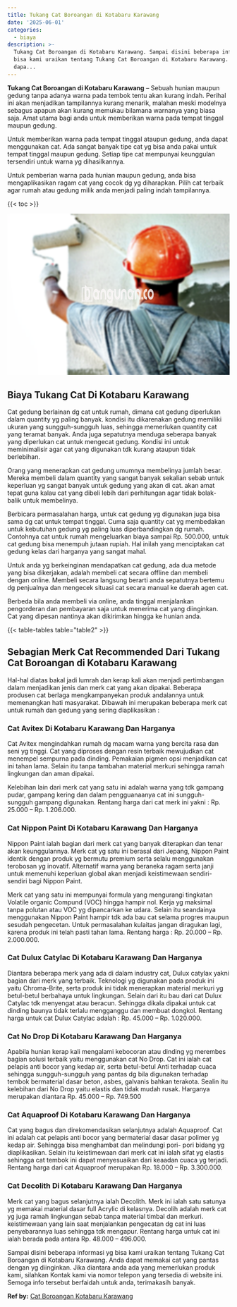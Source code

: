 ```yaml
---
title: Tukang Cat Boroangan di Kotabaru Karawang
date: '2025-06-01'
categories:
  - biaya
description: >-
  Tukang Cat Boroangan di Kotabaru Karawang. Sampai disini beberapa informasi yg
  bisa kami uraikan tentang Tukang Cat Boroangan di Kotabaru Karawang. Anda
  dapa...
---
```


**Tukang Cat Boroangan di Kotabaru Karawang** – Sebuah hunian maupun gedung tanpa adanya warna pada tembok tentu akan kurang indah. Perihal ini akan menjadikan tampilannya kurang menarik, malahan meski modelnya sebagus apapun akan kurang memukau bilamana warnanya yang biasa saja. Amat utama bagi anda untuk memberikan warna pada tempat tinggal maupun gedung.

Untuk memberikan warna pada tempat tinggal ataupun gedung, anda dapat menggunakan cat. Ada sangat banyak tipe cat yg bisa anda pakai untuk tempat tinggal maupun gedung. Setiap tipe cat mempunyai keunggulan tersendiri untuk warna yg dihasilkannya.

Untuk pemberian warna pada hunian maupun gedung, anda bisa mengaplikasikan ragam cat yang cocok dg yg diharapkan. Pilih cat terbaik agar rumah atau gedung milik anda menjadi paling indah tampilannya.

{{< toc >}}

![Tukang Cat Boroangan di Kotabaru Karawang](/images/jasa-cat-murah23.png)

## Biaya Tukang Cat Di Kotabaru Karawang

Cat gedung berlainan dg cat untuk rumah, dimana cat gedung diperlukan dalam quantity yg paling banyak. kondisi itu dikarenakan gedung memiliki ukuran yang sungguh-sungguh luas, sehingga memerlukan quantity cat yang teramat banyak. Anda juga sepatutnya menduga seberapa banyak yang diperlukan cat untuk mengecat gedung. Kondisi ini untuk meminimalisir agar cat yang digunakan tdk kurang ataupun tidak berlebihan.

Orang yang menerapkan cat gedung umumnya membelinya jumlah besar. Mereka membeli dalam quantity yang sangat banyak sekalian sebab untuk keperluan yg sangat banyak untuk gedung yang akan di cat. akan amat tepat guna kalau cat yang dibeli lebih dari perhitungan agar tidak bolak-balik untuk membelinya.

Berbicara permasalahan harga, untuk cat gedung yg digunakan juga bisa sama dg cat untuk tempat tinggal. Cuma saja quantity cat yg membedakan untuk kebutuhan gedung yg paling luas diperbandingkan dg rumah. Contohnya cat untuk rumah mengeluarkan biaya sampai Rp. 500.000, untuk cat gedung bisa menempuh jutaan rupiah. Hal inilah yang menciptakan cat gedung kelas dari harganya yang sangat mahal.

Untuk anda yg berkeinginan mendapatkan cat gedung, ada dua metode yang bisa dikerjakan, adalah membeli cat secara offline dan membeli dengan online. Membeli secara langsung berarti anda sepatutnya bertemu dg penjualnya dan mengecek situasi cat secara manual ke daerah agen cat.

Berbeda bila anda membeli via online, anda tinggal menjalankan pengorderan dan pembayaran saja untuk menerima cat yang diinginkan. Cat yang dipesan nantinya akan dikirimkan hingga ke hunian anda.

{{< table-tables table="table2" >}}

## Sebagian Merk Cat Recommended Dari Tukang Cat Boroangan di Kotabaru Karawang

Hal-hal diatas bakal jadi lumrah dan kerap kali akan menjadi pertimbangan dalam menjadikan jenis dan merk cat yang akan dipakai. Beberapa produsen cat berlaga mengkampanyekan produk andalannya untuk memenangkan hati masyarakat. Dibawah ini merupakan beberapa merk cat untuk rumah dan gedung yang sering diaplikasikan :

### Cat Avitex Di Kotabaru Karawang Dan Harganya

Cat Avitex mengindahkan rumah dg macam warna yang bercita rasa dan seni yg tinggi. Cat yang diproses dengan resin terbaik mewujudkan cat menempel sempurna pada dinding. Pemakaian pigmen opsi menjadikan cat ini tahan lama. Selain itu tanpa tambahan material merkuri sehingga ramah lingkungan dan aman dipakai.

Kelebihan lain dari merk cat yang satu ini adalah warna yang tdk gampang pudar, gampang kering dan dalam pengguanaanya cat ini sungguh-sungguh gampang digunakan. Rentang harga dari cat merk ini yakni : Rp. 25.000 – Rp. 1.206.000.

### Cat Nippon Paint Di Kotabaru Karawang Dan Harganya

Nippon Paint ialah bagian dari merk cat yang banyak diterapkan dan tenar akan keunggulannya. Merk cat yg satu ini berasal dari Jepang, Nippon Paint identik dengan produk yg bermutu premium serta selalu menggunakan terobosan yg inovatif. Alternatif warna yang beraneka ragam serta janji untuk memenuhi keperluan global akan menjadi keistimewaan sendiri-sendiri bagi Nippon Paint.

Merk cat yang satu ini mempunyai formula yang mengurangi tingkatan Volatile organic Compund (VOC) hingga hampir nol. Kerja yg maksimal tanpa polutan atau VOC yg dipancarkan ke udara. Selain itu seandainya menggunakan Nippon Paint hampir tdk ada bau cat selama progres maupun sesudah pengecetan. Untuk permasalahan kulaitas jangan diragukan lagi, karena produk ini telah pasti tahan lama. Rentang harga : Rp. 20.000 – Rp. 2.000.000.

### Cat Dulux Catylac Di Kotabaru Karawang Dan Harganya

Diantara beberapa merk yang ada di dalam industry cat, Dulux catylax yakni bagian dari merk yang terbaik. Teknologi yg digunakan pada produk ini yaitu Chroma-Brite, serta produk ini tidak menerapkan material merkuri yg betul-betul berbahaya untuk lingkungan. Selain dari itu bau dari cat Dulux Catylac tdk menyengat atau beracun. Sehingga dikala dipakai untuk cat dinding baunya tidak terlalu mengganggu dan membuat dongkol. Rentang harga untuk cat Dulux Catylac adalah : Rp. 45.000 – Rp. 1.020.000.

### Cat No Drop Di Kotabaru Karawang Dan Harganya

Apabila hunian kerap kali mengalami kebocoran atau dinding yg merembes bagian solusi terbaik yaitu menggunakan cat No Drop. Cat ini ialah cat pelapis anti bocor yang kedap air, serta betul-betul Anti terhadap cuaca sehingga sungguh-sungguh yang pantas dg bila digunakan terhadap tembok bermaterial dasar beton, asbes, galvanis bahkan terakota. Sealin itu kelebihan dari No Drop yaitu elastis dan tidak mudah rusak. Harganya merupakan diantara Rp. 45.000 – Rp. 749.500

### Cat Aquaproof Di Kotabaru Karawang Dan Harganya

Cat yang bagus dan direkomendasikan selanjutnya adalah Aquaproof. Cat ini adalah cat pelapis anti bocor yang bermaterial dasar dasar polimer yg kedap air. Sehingga bisa menghambat dan melindungi pori- pori bidang yg diaplikasikan. Selain itu keistimewaan dari merk cat ini ialah sifat yg elastis sehingga cat tembok ini dapat menyesuaikan dari keaadan cuaca yg terjadi. Rentang harga dari cat Aquaproof merupakan Rp. 18.000 – Rp. 3.300.000.

### Cat Decolith Di Kotabaru Karawang Dan Harganya

Merk cat yang bagus selanjutnya ialah Decolith. Merk ini ialah satu satunya yg memakai material dasar full Acrylic di kelasnya. Decolih adalah merk cat yg juga ramah lingkungan sebab tanpa material timbal dan merkuri. keistimewaan yang lain saat menjalankan pengecatan dg cat ini luas penyebarannya luas sehingga tdk mengapur. Rentang harga untuk cat ini ialah berada pada antara Rp. 48.000 – 496.000.

Sampai disini beberapa informasi yg bisa kami uraikan tentang Tukang Cat Boroangan di Kotabaru Karawang. Anda dapat memakai cat yang pantas dengan yg diinginkan. Jika diantara anda ada yang memerlukan produk kami, silahkan Kontak kami via nomor telepon yang tersedia di website ini. Semoga info tersebut berfaidah untuk anda, terimakasih banyak.

**Ref by:** [Cat Boroangan Kotabaru Karawang](https://id.wikipedia.org/wiki/Cat)
